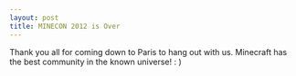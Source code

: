 ```yaml
---
layout: post
title: MINECON 2012 is Over
---
```

Thank you all for coming down to Paris to hang out with us. Minecraft has the best community in the known universe! : )